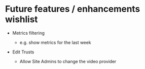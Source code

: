 # Future features / enhancements wishlist

- Metrics filtering

  - e.g. show metrics for the last week

- Edit Trusts

  - Allow Site Admins to change the video provider
